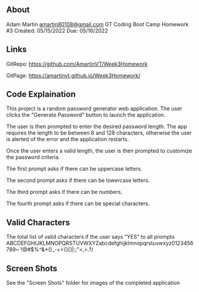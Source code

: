 About
---
Adam Martin
amartin80108@gmail.com
GT Coding Boot Camp Homework #3
Created: 05/15/2022
Due: 05/16/2022

Links
---
GitRepo: https://github.com/AmartinVT/Week3Homework

GitPage: https://amartinvt.github.io/Week3Homework/


Code Explaination
---
This project is a random password generator web application. The user clicks the "Generate Password" button to launch the application.

The user is then prompted to enter the desired password length. The app requires the length to be between 8 and 128 characters, otherwise the user is alerted of the error and the application restarts.

Once the user enters a valid length, the user is then prompted to customize the password criteria.

The first prompt asks if there can be uppercase letters.

The second prompt asks if there can be lowercase letters.

The third prompt asks if there can be numbers.

The fourth prompt asks if there can be special characters.

Valid Characters
---
The total list of valid characters if the user says "YES" to all prompts
ABCDEFGHIJKLMNOPQRSTUVWXYZabcdefghijklmnopqrstuvwxyz0123456789~`!@#$%^&*()_-+={}[]|:;"<,>.?/

Screen Shots
---
See the "Screen Shots" folder for images of the completed application